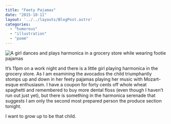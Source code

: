 ```yaml
---
title: "Feety Pajamas"
date: "2015-10-11"
layout: '../../layouts/BlogPost.astro'
categories: 
  - "humorous"
  - "illustration"
  - "poem"
---
```


![A girl dances and plays harmonica in a grocery store while wearing footie pajamas](/assets/images/Week-42.jpg)

It’s 11pm on a work night and there is a little girl playing harmonica in the grocery store. As I am examining the avocados the child triumphantly stomps up and down in her feety pajamas playing her music with Mozart-esque enthusiasm. I have a coupon for forty cents off whole wheat spaghetti and remembered to buy more dental floss (even though I haven’t run out just yet), but there is something in the harmonica serenade that suggests I am only the second most prepared person the produce section tonight.

I want to grow up to be that child.
